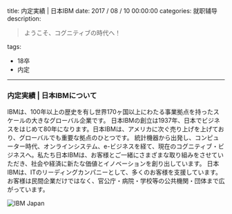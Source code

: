 title: 内定実績 | 日本IBM
date: 2017 / 08 / 10 00:00:00
categories: 就职辅导
description: <blockquote class="blockquote-center">ようこそ、コグニティブの時代へ！</blockquote>
tags: 
- 18卒
- 内定

---

### 内定実績 | 日本IBMについて

IBMは、100年以上の歴史を有し世界170ヶ国以上にわたる事業拠点を持ったスケールの大きなグローバル企業です。
日本IBMの創立は1937年、日本でビジネスをはじめて80年になります。日本IBMは、アメリカに次ぐ売り上げを上げており、グローバルでも重要な拠点のひとつです。
統計機器から出発し、コンピューター時代、オンラインシステム、e-ビジネスを経て、現在のコグニティブ・ビジネスへ。私たち日本IBMは、お客様とご一緒にさまざまな取り組みをさせていただき、社会や経済に新たな価値とイノベーションを創り出しています。
日本IBMは、ITのリーディングカンパニーとして、多くのお客様を支援しています。お客様は民間企業だけではなく、官公庁・病院・学校等の公共機関・団体まで広がっています。

![IBM Japan](http://wx3.sinaimg.cn/mw690/a9a40e85gy1fiewqavljxj21do1p4wo5.jpg)